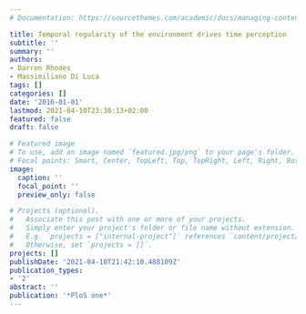 ```yaml
---
# Documentation: https://sourcethemes.com/academic/docs/managing-content/

title: Temporal regularity of the environment drives time perception
subtitle: ''
summary: ''
authors:
- Darren Rhodes
- Massimiliano Di Luca
tags: []
categories: []
date: '2016-01-01'
lastmod: 2021-04-10T23:38:13+02:00
featured: false
draft: false

# Featured image
# To use, add an image named `featured.jpg/png` to your page's folder.
# Focal points: Smart, Center, TopLeft, Top, TopRight, Left, Right, BottomLeft, Bottom, BottomRight.
image:
  caption: ''
  focal_point: ''
  preview_only: false

# Projects (optional).
#   Associate this post with one or more of your projects.
#   Simply enter your project's folder or file name without extension.
#   E.g. `projects = ["internal-project"]` references `content/project/deep-learning/index.md`.
#   Otherwise, set `projects = []`.
projects: []
publishDate: '2021-04-10T21:42:10.488109Z'
publication_types:
- '2'
abstract: ''
publication: '*PloS one*'
---
```

